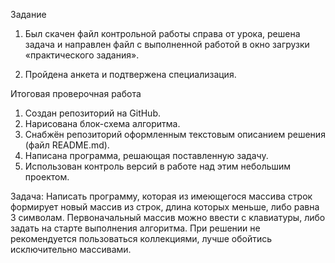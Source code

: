 Задание

1. Был скачен файл контрольной работы справа от урока, решена задача и направлен файл с выполненной работой в окно загрузки «практического задания».

2. Пройдена анкета и подтвержена специализация.

Итоговая проверочная работа

1. Создан репозиторий на GitHub.
2. Нарисована блок-схема алгоритма.
3. Снабжён репозиторий оформленным текстовым описанием решения (файл README.md).
4. Написана программа, решающая поставленную задачу.
5. Использован контроль версий в работе над этим небольшим проектом.

Задача: Написать программу, которая из имеющегося массива строк формирует новый массив из строк, длина которых меньше, либо равна 3 символам. Первоначальный массив можно ввести с клавиатуры, либо задать на старте выполнения алгоритма. При решении не рекомендуется пользоваться коллекциями, лучше обойтись исключительно массивами.
